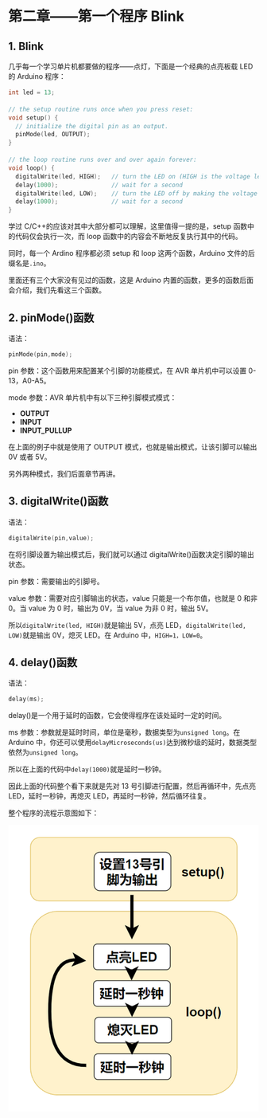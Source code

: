 # 第二章——第一个程序 Blink

## 1. Blink

几乎每一个学习单片机都要做的程序——点灯，下面是一个经典的点亮板载 LED 的 Arduino 程序：

```cpp
int led = 13;

// the setup routine runs once when you press reset:
void setup() {
  // initialize the digital pin as an output.
  pinMode(led, OUTPUT);
}

// the loop routine runs over and over again forever:
void loop() {
  digitalWrite(led, HIGH);   // turn the LED on (HIGH is the voltage level)
  delay(1000);               // wait for a second
  digitalWrite(led, LOW);    // turn the LED off by making the voltage LOW
  delay(1000);               // wait for a second
}
```

学过 C/C++的应该对其中大部分都可以理解，这里值得一提的是，setup 函数中的代码仅会执行一次，而 loop 函数中的内容会不断地反复执行其中的代码。

同时，每一个 Ardino 程序都必须 setup 和 loop 这两个函数，Arduino 文件的后缀名是`.ino`。

里面还有三个大家没有见过的函数，这是 Arduino 内置的函数，更多的函数后面会介绍，我们先看这三个函数。

## 2. pinMode()函数

语法：

```cpp
pinMode(pin,mode);
```

pin 参数：这个函数用来配置某个引脚的功能模式，在 AVR 单片机中可以设置 0-13，A0-A5。

mode 参数：AVR 单片机中有以下三种引脚模式模式：

- **OUTPUT**
- **INPUT**
- **INPUT_PULLUP**

在上面的例子中就是使用了 OUTPUT 模式，也就是输出模式，让该引脚可以输出 0V 或者 5V。

另外两种模式，我们后面章节再讲。

## 3. digitalWrite()函数

语法：

```cpp
digitalWrite(pin,value);
```

在将引脚设置为输出模式后，我们就可以通过 digitalWrite()函数决定引脚的输出状态。

pin 参数：需要输出的引脚号。

value 参数：需要对应引脚输出的状态，value 只能是一个布尔值，也就是 0 和非 0。当 value 为 0 时，输出为 0V，当 value 为非 0 时，输出 5V。

所以`digitalWrite(led, HIGH)`就是输出 5V，点亮 LED，`digitalWrite(led, LOW)`就是输出 0V，熄灭 LED。在 Arduino 中，`HIGH=1，LOW=0`。

## 4. delay()函数

语法：

```cpp
delay(ms);
```

delay()是一个用于延时的函数，它会使得程序在该处延时一定的时间。

ms 参数：参数就是延时时间，单位是毫秒，数据类型为`unsigned long`。在 Arduino 中，你还可以使用`delayMicroseconds(us)`达到微秒级的延时，数据类型依然为`unsigned long`。

所以在上面的代码中`delay(1000)`就是延时一秒钟。

因此上面的代码整个看下来就是先对 13 号引脚进行配置，然后再循环中，先点亮 LED，延时一秒钟，再熄灭 LED，再延时一秒钟，然后循环往复。

整个程序的流程示意图如下：

![Blink](Images/2-1.png)
